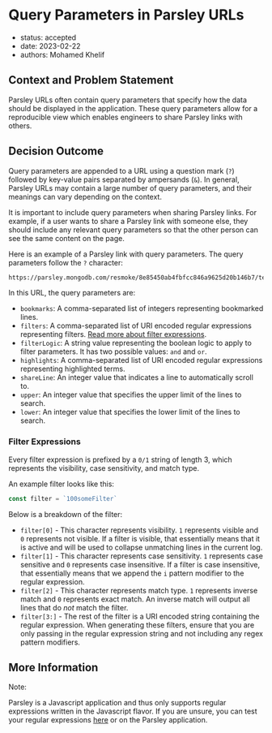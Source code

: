 # Query Parameters in Parsley URLs

* status: accepted
* date: 2023-02-22
* authors: Mohamed Khelif

## Context and Problem Statement

 Parsley URLs often contain query parameters that specify how the data should be displayed in the application. These query parameters allow for a reproducible view which enables engineers to share Parsley links with others.


## Decision Outcome
Query parameters are appended to a URL using a question mark (`?`) followed by key-value pairs separated by ampersands (`&`). In general, Parsley URLs may contain a large number of query parameters, and their meanings can vary depending on the context.

It is important to include query parameters when sharing Parsley links. For example, if a user wants to share a Parsley link with someone else, they should include any relevant query parameters so that the other person can see the same content on the page.

Here is an example of a Parsley link with query parameters. The query parameters follow the `?` character:
```bash
https://parsley.mongodb.com/resmoke/8e85450ab4fbfcc846a9625d20b146b7/test/17460c1313810cec48a0deccd4c21f74?bookmarks=0,76099&filterLogic=and&filters=100network&highlights=job0,NETWORK&lower=1&shareLine=0&upper=50
```

In this URL, the query parameters are:

* `bookmarks`: A comma-separated list of integers representing bookmarked lines.
* `filters`: A comma-separated list of URI encoded regular expressions representing filters. [Read more about filter expressions](#filter-expressions).
* `filterLogic`: A string value representing the boolean logic to apply to filter parameters. It has two possible values: `and` and `or`.
* `highlights`: A comma-separated list of URI encoded regular expressions representing highlighted terms.
* `shareLine`: An integer value that indicates a line to automatically scroll to.
* `upper`: An integer value that specifies the upper limit of the lines to search.
* `lower`: An integer value that specifies the lower limit of the lines to search.

### Filter Expressions
Every filter expression is prefixed by a `0/1` string of length 3, which represents the visibility, case sensitivity, and match type.

An example filter looks like this:
```ts
const filter = `100someFilter`
```
Below is a breakdown of the filter:
* `filter[0]` - This character represents visibility. `1` represents visible and `0` represents not visible. If a filter is visible, that essentially means that it is active and will be used to collapse unmatching lines in the current log.
* `filter[1]` - This character represents case sensitivity. `1` represents case sensitive and `0` represents case insensitive. If a filter is case insensitive, that essentially means that we append the `i` pattern modifier to the regular expression. 
* `filter[2]` - This character represents match type. `1` represents inverse match and `0` represents exact match. An inverse match will output all lines that do <i>not</i> match the filter. 
* `filter[3:]` - The rest of the filter is a URI encoded string containing the regular expression. When generating these filters, ensure that you are only passing in the regular expression string and not including any regex pattern modifiers. 

<!-- This is an optional element. Feel free to remove. -->
## More Information
Note:

Parsley is a Javascript application and thus only supports regular expressions written in the Javascript flavor. If you are unsure, you can test your regular expressions [here](https://regex101.com/) or on the Parsley application.

